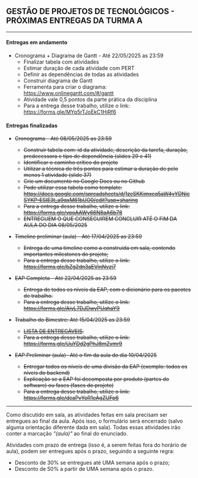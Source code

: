 ## GESTÃO DE PROJETOS DE TECNOLÓGICOS - PRÓXIMAS ENTREGAS DA TURMA A
___

#### Entregas em andamento

- Cronograma + Diagrama de Gantt - Até 22/05/2025 as 23:59                                               
    + Finalizar tabela com atividades
    + Estimar duração de cada atividade com PERT
    + Definir as dependências de todas as atividades
    + Construir diagrama de Gantt
    + Ferramenta para criar o diagrama: https://www.onlinegantt.com/#/gantt
    + Atividade vale 0,5 pontos da parte prática da disciplina
    + Para a entrega desse trabalho, utilize o link: https://forms.gle/MYp5rTJoEkC1HjRf6

#### Entregas finalizadas

- ~~Cronograma - Até 08/05/2025 as 23:59~~                                                
    + ~~Construir tabela com: id da atividade, descrição da tarefa, duração, predecessora e tipo de dependência (slides 29 e 41)~~
    + ~~Identificar o caminho crítico do projeto~~
    + ~~Utilizar a técnica de três pontos para estimar a duração de pelo menos 1 atividade (slide 37)~~
    + ~~Crie um documento no Google Docs ou no Github~~ 
    + ~~Pode utilizar essa tabela como template: https://docs.google.com/spreadsheets/d/1zcSKKimxcq5aW4yYDNicSYKP-ESIE3t_a9qxM61bUO0/edit?usp=sharing~~
    + ~~Para a entrega desse trabalho, utilize o link: https://forms.gle/vpoAAWy66N8aA6b78~~
    + ~~ENTREGUEM O QUE CONSEGUIREM CONCLUIR ATÉ O FIM DA AULA DO DIA 08/05/2025~~

- ~~Timeline preliminar (aula) - Até 17/04/2025 as 23:59~~                                                
    + ~~Entrega de uma timeline como a construída em sala, contendo importantes milestones do projeto;~~ 
    + ~~Para a entrega desse trabalho, utilize o link: https://forms.gle/bZg2dn3aEVinNyzj7~~ 

- ~~EAP Completa - Até 22/04/2025 as 23:59~~
    + ~~Entrega de todos os níveis da EAP, com o dicionário para os pacotes de trabalho.~~
    + ~~Para a entrega desse trabalho, utilize o link: https://forms.gle/AiyL7DJDwyPUqhaY9~~

- ~~Trabalho do Bimestre: Até 15/04/2025 as 23:59~~
    + ~~[LISTA DE ENTREGÁVEIS](https://github.com/biazottoj/unicesumar2025/blob/main/gest%C3%A3o%20de%20projetos%20tecnol%C3%B3gicos/atividades/Entrega%20do%20Projeto%20Gerenciamento%20de%20projetos%20Tecnolo%CC%81gicos%20-%20Primeiro%20Bimestre%20-%202025.pdf).~~ 
    + ~~Para a entrega desse trabalho, utilize o link: https://forms.gle/UuYDd2gPhJ8mZvmr9~~

- ~~EAP Preliminar (aula)- Até o fim da aula do dia 10/04/2025~~
    + ~~Entregar todos os níveis de uma divisão da EAP (exemplo: todos os níveis do backend)~~
    + ~~Explicação se a EAP foi decomposta por produto (partes do software) ou fases (fases do projeto)~~
    + ~~Para a entrega desse trabalho, utilize o link: https://forms.gle/deaPvYoR1eAgZUFp6~~
___

Como discutido em sala, as atividades feitas em sala precisam ser entregues ao final da aula. Após isso, o formulário será encerrado (salvo alguma orientação diferente dada em sala). Todas essas atividades irão conter a marcação *"(aula)"* ao final do enunciado.

Atividades com prazo de entrega (isso é, a serem feitas fora do horário de aula), podem ser entregues após o prazo, seguindo a seguinte regra:
- Desconto de 30% se entregues até UMA semana após o prazo;
- Desconto de 50% a partir de UMA semana após o prazo. 